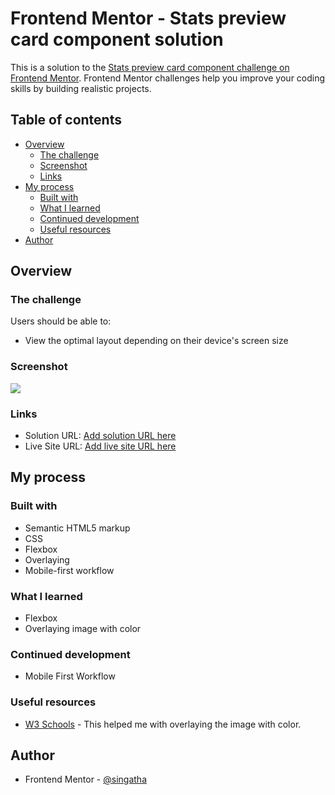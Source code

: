 # Frontend Mentor - Stats preview card component solution

This is a solution to the [Stats preview card component challenge on Frontend Mentor](https://www.frontendmentor.io/challenges/stats-preview-card-component-8JqbgoU62). Frontend Mentor challenges help you improve your coding skills by building realistic projects. 

## Table of contents

- [Overview](#overview)
  - [The challenge](#the-challenge)
  - [Screenshot](#screenshot)
  - [Links](#links)
- [My process](#my-process)
  - [Built with](#built-with)
  - [What I learned](#what-i-learned)
  - [Continued development](#continued-development)
  - [Useful resources](#useful-resources)
- [Author](#author)

## Overview

### The challenge

Users should be able to:

- View the optimal layout depending on their device's screen size

### Screenshot

![](./stats-component-screenshot.jpg)

### Links

- Solution URL: [Add solution URL here](https://github.com/Singatha/stats-preview-card-component-main)
- Live Site URL: [Add live site URL here](https://singatha.github.io/stats-preview-card-component-main/)

## My process

### Built with

- Semantic HTML5 markup
- CSS
- Flexbox
- Overlaying
- Mobile-first workflow

### What I learned

- Flexbox
- Overlaying image with color

### Continued development

- Mobile First Workflow

### Useful resources

- [W3 Schools](https://www.w3schools.com/css/css_positioning.asp) - This helped me with overlaying the image with color.

## Author

- Frontend Mentor - [@singatha](https://www.frontendmentor.io/profile/singatha)

